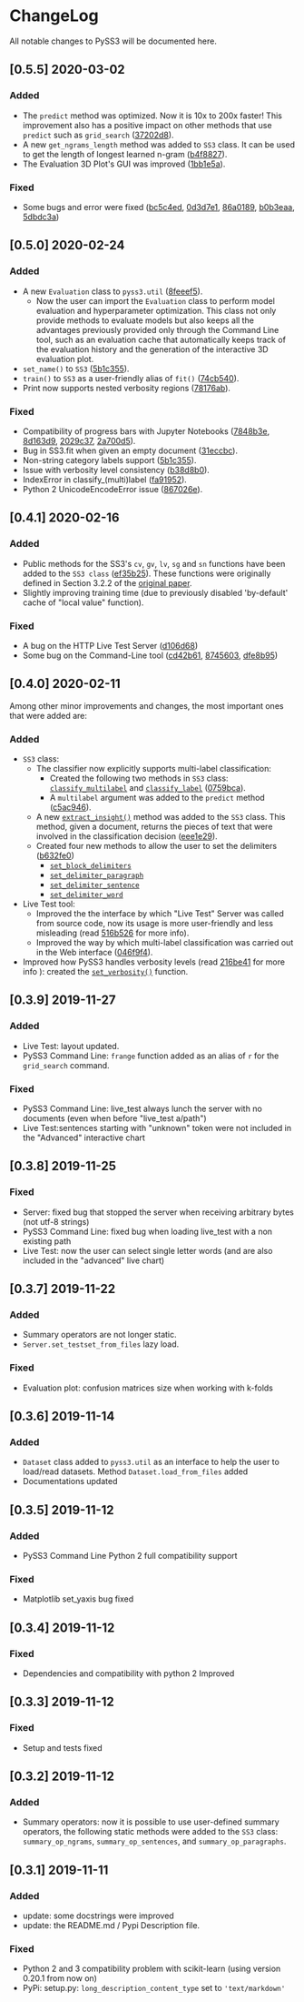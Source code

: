 # ChangeLog

All notable changes to PySS3 will be documented here.


## [0.5.5] 2020-03-02

### Added

- The ``predict`` method was optimized. Now it is 10x to 200x faster! This improvement also has a positive impact on other methods that use ``predict`` such as ``grid_search`` ([37202d8](https://github.com/sergioburdisso/pyss3/commit/37202d8)).
- A new `get_ngrams_length` method was added to ``SS3`` class. It can be used to get the length of longest learned n-gram ([b4f8827](https://github.com/sergioburdisso/pyss3/commit/b4f8827)).
- The Evaluation 3D Plot's GUI was improved ([1bb1e5a](https://github.com/sergioburdisso/pyss3/commit/1bb1e5a)).

### Fixed

- Some bugs and error were fixed ([bc5c4ed](https://github.com/sergioburdisso/pyss3/commit/bc5c4ed), [0d3d7e1](https://github.com/sergioburdisso/pyss3/commit/0d3d7e1), [86a0189](https://github.com/sergioburdisso/pyss3/commit/86a0189), [b0b3eaa](https://github.com/sergioburdisso/pyss3/commit/b0b3eaa), [5dbdc3a](https://github.com/sergioburdisso/pyss3/commit/5dbdc3a))


## [0.5.0] 2020-02-24

### Added
- A new ``Evaluation`` class to ``pyss3.util`` ([8feeef5](https://github.com/sergioburdisso/pyss3/commit/8feeef5a44ccc26e98f967fe470d0d0521d97f96)).
    - Now the user can import the ``Evaluation`` class to perform model evaluation and hyperparameter optimization. This class not only provide methods to evaluate models but also keeps all the advantages previously provided only through the Command Line tool, such as an evaluation cache that automatically keeps track of the evaluation history and the generation of the interactive 3D evaluation plot.
- ``set_name()`` to ``SS3`` ([5b1c355](https://github.com/sergioburdisso/pyss3/commit/5b1c355070ad66884f4360128cbf4f97d9b018b6)).
- ``train()`` to ``SS3`` as a user-friendly alias of ``fit()`` ([74cb540](https://github.com/sergioburdisso/pyss3/commit/74cb54067e10dfeecf0bb52a05d20d2e84b3b34c)).
- Print now supports nested verbosity regions ([78176ab](https://github.com/sergioburdisso/pyss3/commit/78176abb27f2b8a4e7233820ab93265f5c4ee5d5)).

### Fixed

- Compatibility of progress bars with Jupyter Notebooks ([7848b3e](https://github.com/sergioburdisso/pyss3/commit/7848b3e97d42dfb4121ddddbf3fcbae9e9e6736e), [8d163d9](https://github.com/sergioburdisso/pyss3/commit/8d163d9c1b6391fd32c0c5fc0b6d2190376d7f1f), [2029c37](https://github.com/sergioburdisso/pyss3/commit/2029c37af1e7739865402f4af194cd7fc122a2f8), [2a700d5](https://github.com/sergioburdisso/pyss3/commit/2a700d53c5d676c5bbba2cc21494f596d05fbfd2)).
- Bug in SS3.fit when given an empty document ([31eccbc](https://github.com/sergioburdisso/pyss3/commit/31eccbcb193efd3c8ebdacbae12615f54528c37e)).
- Non-string category labels support ([5b1c355](https://github.com/sergioburdisso/pyss3/commit/5b1c355070ad66884f4360128cbf4f97d9b018b6)).
- Issue with verbosity level consistency ([b38d8b0](https://github.com/sergioburdisso/pyss3/commit/b38d8b0bc76c601931da45e8c2c96ff0ad95fda4)).
- IndexError in classify_(multi)label ([fa91952](https://github.com/sergioburdisso/pyss3/commit/fa919523205ac9b49a8761734efc1766b44fe5f5)).
- Python 2 UnicodeEncodeError issue ([867026e](https://github.com/sergioburdisso/pyss3/commit/867026e30ee0566ce02836132ffd4933e18e8e1c)).


## [0.4.1] 2020-02-16

### Added
- Public methods for the SS3's ``cv``, ``gv``, ``lv``, ``sg`` and ``sn`` functions have been added to the ``SS3 class`` ([ef35b25](https://github.com/sergioburdisso/pyss3/commit/ef35b25d8e194569007e6274cbbde856941f5627)). These functions were originally defined in Section 3.2.2 of the [original paper](https://arxiv.org/pdf/1905.08772.pdf).
- Slightly improving training time (due to previously disabled 'by-default' cache of "local value" function).

### Fixed

- A bug on the HTTP Live Test Server ([d106d68](https://github.com/sergioburdisso/pyss3/commit/d106d68bad782c3e5bab9376fc7c4ec52a97cc5c))
- Some bug on the Command-Line tool ([cd42b61](https://github.com/sergioburdisso/pyss3/commit/cd42b61c5c3e163f3aa5e7410fbeb27bb2180363), [8745603](https://github.com/sergioburdisso/pyss3/commit/874560356b439985e676b2a239958f4cb226368a), [dfe8b95](https://github.com/sergioburdisso/pyss3/commit/dfe8b952fadd7082b83f529110dd5e31b0a3e075))

## [0.4.0] 2020-02-11

Among other minor improvements and changes, the most important ones that were added are:

### Added

- ``SS3`` class:
  - The classifier now explicitly supports multi-label classification:
    - Created the following two methods in ``SS3`` class: [``classify_multilabel``](https://pyss3.readthedocs.io/en/latest/api/index.html#pyss3.SS3.classify_multilabel) and [``classify_label``](https://pyss3.readthedocs.io/en/latest/api/index.html#pyss3.SS3.classify_label) ([0759bca](https://github.com/sergioburdisso/pyss3/commit/0759bca4392b2441d8a3668c8aca6bd85791e06f)).
    - A ``multilabel`` argument was added to the ``predict`` method ([c5ac946](https://github.com/sergioburdisso/pyss3/commit/c5ac94681196fb5f7b22fe39a9f6b5bda5362d13)). 
  - A new [``extract_insight()``](https://pyss3.readthedocs.io/en/latest/api/index.html#pyss3.SS3.extract_insight)  method was added to the ``SS3`` class. This method, given a document, returns the pieces of text that were involved in the classification decision ([eee1e29](https://github.com/sergioburdisso/pyss3/commit/eee1e292f410679ea3d25ba45bc1e70c57a3613c)).
  - Created four new methods to allow the user to set the delimiters ([b632fe0](https://github.com/sergioburdisso/pyss3/commit/b632fe05526ed7596b49867094a56718e6fbc219))
    - [``set_block_delimiters``](https://pyss3.readthedocs.io/en/latest/api/index.html#pyss3.SS3.set_block_delimiters)
    - [``set_delimiter_paragraph``](https://pyss3.readthedocs.io/en/latest/api/index.html#pyss3.SS3.set_delimiter_paragraph)
    - [``set_delimiter_sentence``](https://pyss3.readthedocs.io/en/latest/api/index.html#pyss3.SS3.set_delimiter_sentence)
    - [``set_delimiter_word``](https://pyss3.readthedocs.io/en/latest/api/index.html#pyss3.SS3.set_delimiter_word)
- Live Test tool:
  - Improved the the interface by which "Live Test" Server was called from source code, now its usage is more user-friendly and less misleading (read [516b526](https://github.com/sergioburdisso/pyss3/commit/516b52685da3649dfcb64650d3cdaf4ee5ae8d3a) for more info).
  - Improved the way by which multi-label classification was carried out in the Web interface ([046f9f4](https://github.com/sergioburdisso/pyss3/commit/046f9f424a241ce0cdef833d2561ff80bb3f5b2e)).
- Improved how PySS3 handles verbosity levels (read [216be41](https://github.com/sergioburdisso/pyss3/commit/216be41e4824f60071be219ce783134528cde795) for more info ): created the [``set_verbosity()``](https://pyss3.readthedocs.io/en/latest/api/index.html#pyss3.set_verbosity) function.

## [0.3.9] 2019-11-27

### Added
- Live Test: layout updated.
- PySS3 Command Line: ``frange`` function added as an alias of ``r`` for the ``grid_search`` command.

### Fixed
- PySS3 Command Line: live_test always lunch the server with no documents (even when before "live_test a/path")
- Live Test:sentences starting with "unknown" token were not included in the "Advanced" interactive chart


## [0.3.8] 2019-11-25

### Fixed
- Server: fixed bug that stopped the server when receiving arbitrary bytes (not utf-8 strings)
- PySS3 Command Line: fixed bug when loading live_test with a non existing path
- Live Test: now the user can select single letter words (and are also included in the "advanced" live chart)


## [0.3.7] 2019-11-22

### Added
- Summary operators are not longer static.
- ``Server.set_testset_from_files`` lazy load.

### Fixed
- Evaluation plot: confusion matrices size when working with k-folds


## [0.3.6] 2019-11-14

### Added
- `Dataset` class added to `pyss3.util` as an interface to help the user to load/read datasets. Method `Dataset.load_from_files` added
- Documentations updated


## [0.3.5] 2019-11-12

### Added
- PySS3 Command Line Python 2 full compatibility support

### Fixed
- Matplotlib set_yaxis bug fixed


## [0.3.4] 2019-11-12

### Fixed
- Dependencies and compatibility with python 2 Improved


## [0.3.3] 2019-11-12

### Fixed
- Setup and tests fixed


## [0.3.2] 2019-11-12

### Added
- Summary operators: now it is possible to use user-defined summary operators, the following static methods were added to the ``SS3`` class: `summary_op_ngrams`, `summary_op_sentences`, and `summary_op_paragraphs`.


## [0.3.1] 2019-11-11

### Added
- update: some docstrings were improved
- update: the README.md / Pypi Description file.

### Fixed
- Python 2 and 3 compatibility problem with scikit-learn (using version 0.20.1 from now on)
- PyPi: setup.py: `long_description_content_type` set to `'text/markdown'`
